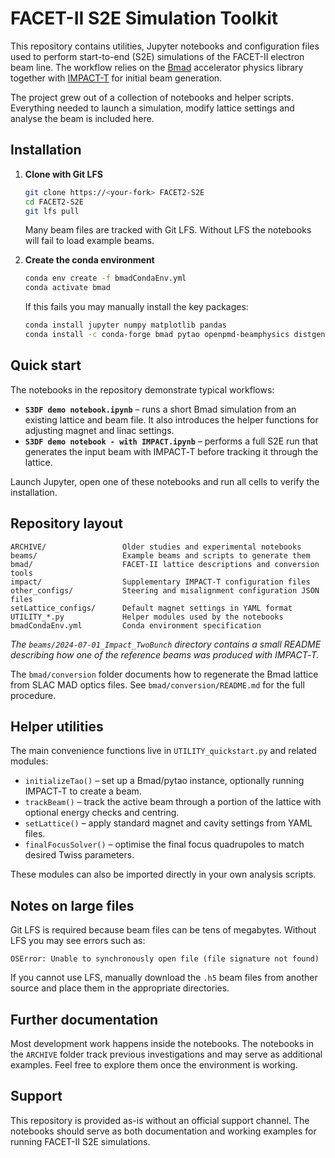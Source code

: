 # FACET-II S2E Simulation Toolkit

This repository contains utilities, Jupyter notebooks and configuration files used to perform start-to-end (S2E) simulations of the FACET-II electron beam line.  The workflow relies on the [Bmad](https://www.classe.cornell.edu/bmad/) accelerator physics library together with [IMPACT-T](https://github.com/ChristopherMayes/impact) for initial beam generation.

The project grew out of a collection of notebooks and helper scripts.  Everything needed to launch a simulation, modify lattice settings and analyse the beam is included here.

## Installation

1. **Clone with Git LFS**
   ```bash
   git clone https://<your-fork> FACET2-S2E
   cd FACET2-S2E
   git lfs pull
   ```
   Many beam files are tracked with Git LFS.  Without LFS the notebooks will fail to load example beams.

2. **Create the conda environment**
   ```bash
   conda env create -f bmadCondaEnv.yml
   conda activate bmad
   ```
   If this fails you may manually install the key packages:
   ```bash
   conda install jupyter numpy matplotlib pandas
   conda install -c conda-forge bmad pytao openpmd-beamphysics distgen lume-base lume-impact bayesian-optimization
   ```

## Quick start

The notebooks in the repository demonstrate typical workflows:

* **`S3DF demo notebook.ipynb`** – runs a short Bmad simulation from an existing lattice and beam file.  It also introduces the helper functions for adjusting magnet and linac settings.
* **`S3DF demo notebook - with IMPACT.ipynb`** – performs a full S2E run that generates the input beam with IMPACT‑T before tracking it through the lattice.

Launch Jupyter, open one of these notebooks and run all cells to verify the installation.

## Repository layout

```
ARCHIVE/                 Older studies and experimental notebooks
beams/                   Example beams and scripts to generate them
bmad/                    FACET-II lattice descriptions and conversion tools
impact/                  Supplementary IMPACT‑T configuration files
other_configs/           Steering and misalignment configuration JSON files
setLattice_configs/      Default magnet settings in YAML format
UTILITY_*.py             Helper modules used by the notebooks
bmadCondaEnv.yml         Conda environment specification
```

*The `beams/2024-07-01_Impact_TwoBunch` directory contains a small README describing how one of the reference beams was produced with IMPACT‑T.*

The `bmad/conversion` folder documents how to regenerate the Bmad lattice from SLAC MAD optics files.  See `bmad/conversion/README.md` for the full procedure.

## Helper utilities

The main convenience functions live in `UTILITY_quickstart.py` and related modules:

- `initializeTao()` – set up a Bmad/pytao instance, optionally running IMPACT‑T to create a beam.
- `trackBeam()` – track the active beam through a portion of the lattice with optional energy checks and centring.
- `setLattice()` – apply standard magnet and cavity settings from YAML files.
- `finalFocusSolver()` – optimise the final focus quadrupoles to match desired Twiss parameters.

These modules can also be imported directly in your own analysis scripts.

## Notes on large files

Git LFS is required because beam files can be tens of megabytes.  Without LFS you may see errors such as:

```
OSError: Unable to synchronously open file (file signature not found)
```

If you cannot use LFS, manually download the `.h5` beam files from another source and place them in the appropriate directories.

## Further documentation

Most development work happens inside the notebooks.  The notebooks in the `ARCHIVE` folder track previous investigations and may serve as additional examples.  Feel free to explore them once the environment is working.

## Support

This repository is provided as-is without an official support channel.  The notebooks should serve as both documentation and working examples for running FACET-II S2E simulations.
